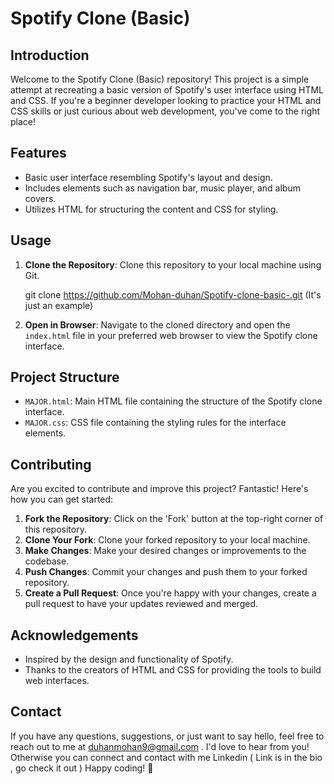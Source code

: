 # Spotify Clone (Basic)

## Introduction
Welcome to the Spotify Clone (Basic) repository! This project is a simple attempt at recreating a basic version of Spotify's user interface using HTML and CSS. If you're a beginner developer looking to practice your HTML and CSS skills or just curious about web development, you've come to the right place!

## Features
- Basic user interface resembling Spotify's layout and design.
- Includes elements such as navigation bar, music player, and album covers.
- Utilizes HTML for structuring the content and CSS for styling.

## Usage
1. **Clone the Repository**: Clone this repository to your local machine using Git.

   git clone https://github.com/Mohan-duhan/Spotify-clone-basic-.git (It's just an example)

2. **Open in Browser**: Navigate to the cloned directory and open the `index.html` file in your preferred web browser to view the Spotify clone interface.

## Project Structure
- `MAJOR.html`: Main HTML file containing the structure of the Spotify clone interface.
- `MAJOR.css`: CSS file containing the styling rules for the interface elements.

## Contributing
Are you excited to contribute and improve this project? Fantastic! Here's how you can get started:
1. **Fork the Repository**: Click on the 'Fork' button at the top-right corner of this repository.
2. **Clone Your Fork**: Clone your forked repository to your local machine.
3. **Make Changes**: Make your desired changes or improvements to the codebase.
4. **Push Changes**: Commit your changes and push them to your forked repository.
5. **Create a Pull Request**: Once you're happy with your changes, create a pull request to have your updates reviewed and merged.

## Acknowledgements
- Inspired by the design and functionality of Spotify.
- Thanks to the creators of HTML and CSS for providing the tools to build web interfaces.

## Contact
If you have any questions, suggestions, or just want to say hello, feel free to reach out to me at duhanmohan9@gmail.com . I'd love to hear from you!
Otherwise you can connect and contact with me Linkedin ( Link is in the bio , go check it out )
Happy coding! 🚀
